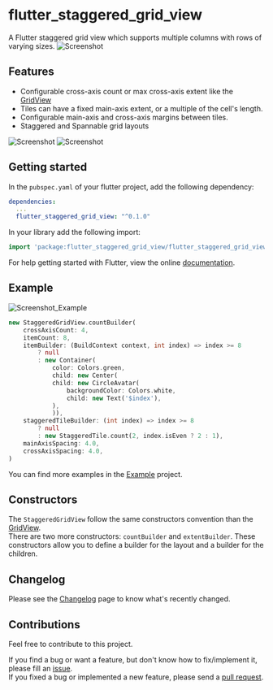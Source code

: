 # flutter_staggered_grid_view

A Flutter staggered grid view which supports multiple columns with rows of varying sizes.
![Screenshot](https://github.com/letsar/flutter_staggered_grid_view/blob/master/doc/images/example_01.PNG)

## Features

* Configurable cross-axis count or max cross-axis extent like the [GridView](https://docs.flutter.io/flutter/widgets/GridView-class.html)
* Tiles can have a fixed main-axis extent, or a multiple of the cell's length.
* Configurable main-axis and cross-axis margins between tiles.
* Staggered and Spannable grid layouts

![Screenshot](https://github.com/letsar/flutter_staggered_grid_view/blob/master/doc/images/staggered_1.gif)
![Screenshot](https://github.com/letsar/flutter_staggered_grid_view/blob/master/doc/images/spannable_1.gif)

## Getting started

In the `pubspec.yaml` of your flutter project, add the following dependency:

```yaml
dependencies:
  ...
  flutter_staggered_grid_view: "^0.1.0"
```

In your library add the following import:

```dart
import 'package:flutter_staggered_grid_view/flutter_staggered_grid_view.dart';
```

For help getting started with Flutter, view the online [documentation](https://flutter.io/).

## Example

![Screenshot_Example](https://github.com/letsar/flutter_staggered_grid_view/blob/master/doc/images/example_02.PNG)

```dart
new StaggeredGridView.countBuilder(
    crossAxisCount: 4,
    itemCount: 8,
    itemBuilder: (BuildContext context, int index) => index >= 8
        ? null
        : new Container(
            color: Colors.green,
            child: new Center(
            child: new CircleAvatar(
                backgroundColor: Colors.white,
                child: new Text('$index'),
            ),
            )),
    staggeredTileBuilder: (int index) => index >= 8
        ? null
        : new StaggeredTile.count(2, index.isEven ? 2 : 1),
    mainAxisSpacing: 4.0,
    crossAxisSpacing: 4.0,
)
```

You can find more examples in the [Example](https://github.com/letsar/flutter_staggered_grid_view/tree/master/example) project.

## Constructors

The `StaggeredGridView` follow the same constructors convention than the [GridView](https://docs.flutter.io/flutter/widgets/GridView-class.html).  
There are two more constructors: `countBuilder` and `extentBuilder`. These constructors allow you to define a builder for the layout and a builder for the children.

## Changelog

Please see the [Changelog](https://github.com/letsar/flutter_staggered_grid_view/blob/master/CHANGELOG.md) page to know what's recently changed.

## Contributions

Feel free to contribute to this project.

If you find a bug or want a feature, but don't know how to fix/implement it, please fill an [issue](https://github.com/letsar/flutter_staggered_grid_view/issues).  
If you fixed a bug or implemented a new feature, please send a [pull request](https://github.com/letsar/flutter_staggered_grid_view/pulls).
